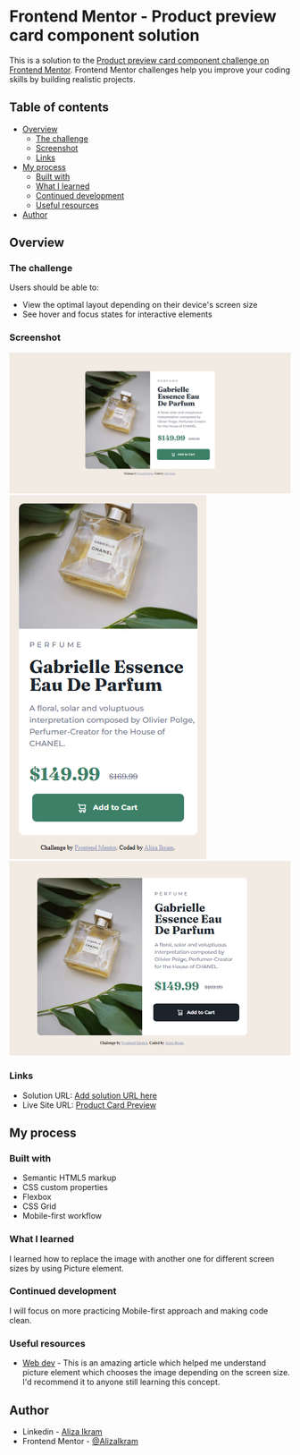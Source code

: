 # Frontend Mentor - Product preview card component solution

This is a solution to the [Product preview card component challenge on Frontend Mentor](https://www.frontendmentor.io/challenges/product-preview-card-component-GO7UmttRfa). Frontend Mentor challenges help you improve your coding skills by building realistic projects.

## Table of contents

- [Overview](#overview)
  - [The challenge](#the-challenge)
  - [Screenshot](#screenshot)
  - [Links](#links)
- [My process](#my-process)
  - [Built with](#built-with)
  - [What I learned](#what-i-learned)
  - [Continued development](#continued-development)
  - [Useful resources](#useful-resources)
- [Author](#author)

## Overview

### The challenge

Users should be able to:

- View the optimal layout depending on their device's screen size
- See hover and focus states for interactive elements

### Screenshot

![Desktop design](./screenshots/desktop.png)
![Mobile design](./screenshots/mobile.png)
![Active state](./screenshots/activestate.png)

### Links

- Solution URL: [Add solution URL here](https://www.frontendmentor.io/solutions/responsive-product-card-i89EVEaRW4)
- Live Site URL: [Product Card Preview](https://product-card-preview-component-main.netlify.app)

## My process

### Built with

- Semantic HTML5 markup
- CSS custom properties
- Flexbox
- CSS Grid
- Mobile-first workflow

### What I learned

I learned how to replace the image with another one for different screen sizes by using Picture element.

### Continued development

I will focus on more practicing Mobile-first approach and making code clean.

### Useful resources

- [Web dev](https://web.dev/learn/design/picture-element) - This is an amazing article which helped me understand picture element which chooses the image depending on the screen size. I'd recommend it to anyone still learning this concept.

## Author

- Linkedin - [Aliza Ikram](https://www.linkedin.com/in/aliza-ikram)
- Frontend Mentor - [@AlizaIkram](https://www.frontendmentor.io/profile/AlizaIkram)
